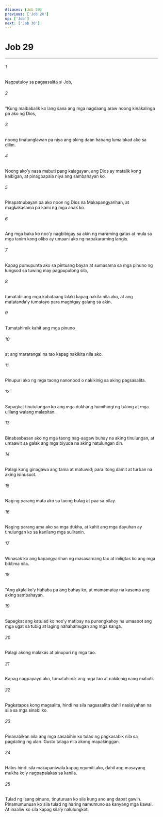 ```yaml
---
Aliases: [Job 29]
previous: ['Job 28']
up: ['Job']
next: ['Job 30']
---
```

# Job 29

***






















###### 1 










Nagpatuloy sa pagsasalita si Job, 





















###### 2 










"Kung maibabalik ko lang sana ang mga nagdaang araw noong kinakalinga pa ako ng Dios, 





















###### 3 










noong tinatanglawan pa niya ang aking daan habang lumalakad ako sa dilim. 





















###### 4 










Noong akoʼy nasa mabuti pang kalagayan, ang Dios ay matalik kong kaibigan, at pinagpapala niya ang sambahayan ko. 





















###### 5 










Pinapatnubayan pa ako noon ng Dios na Makapangyarihan, at magkakasama pa kami ng mga anak ko. 





















###### 6 










Ang mga baka ko nooʼy nagbibigay sa akin ng maraming gatas at mula sa mga tanim kong olibo ay umaani ako ng napakaraming langis. 





















###### 7 










Kapag pumupunta ako sa pintuang bayan at sumasama sa mga pinuno ng lungsod sa tuwing may pagpupulong sila, 





















###### 8 










tumatabi ang mga kabataang lalaki kapag nakita nila ako, at ang matatandaʼy tumatayo para magbigay galang sa akin. 





















###### 9 










Tumatahimik kahit ang mga pinuno 





















###### 10 










at ang mararangal na tao kapag nakikita nila ako. 





















###### 11 










Pinupuri ako ng mga taong nanonood o nakikinig sa aking pagsasalita. 





















###### 12 










Sapagkat tinutulungan ko ang mga dukhang humihingi ng tulong at mga ulilang walang malapitan. 





















###### 13 










Binabasbasan ako ng mga taong nag-aagaw buhay na aking tinulungan, at umaawit sa galak ang mga biyuda na aking natulungan din. 





















###### 14 










Palagi kong ginagawa ang tama at matuwid; para itong damit at turban na aking isinusuot. 





















###### 15 










Naging parang mata ako sa taong bulag at paa sa pilay. 





















###### 16 










Naging parang ama ako sa mga dukha, at kahit ang mga dayuhan ay tinulungan ko sa kanilang mga suliranin. 





















###### 17 










Winasak ko ang kapangyarihan ng masasamang tao at iniligtas ko ang mga biktima nila. 





















###### 18 










"Ang akala koʼy hahaba pa ang buhay ko, at mamamatay na kasama ang aking sambahayan. 





















###### 19 










Sapagkat ang katulad ko nooʼy matibay na punongkahoy na umaabot ang mga ugat sa tubig at laging nahahamugan ang mga sanga. 





















###### 20 










Palagi akong malakas at pinupuri ng mga tao. 





















###### 21 










Kapag nagpapayo ako, tumatahimik ang mga tao at nakikinig nang mabuti. 





















###### 22 










Pagkatapos kong magsalita, hindi na sila nagsasalita dahil nasisiyahan na sila sa mga sinabi ko. 





















###### 23 










Pinanabikan nila ang mga sasabihin ko tulad ng pagkasabik nila sa pagdating ng ulan. Gusto talaga nila akong mapakinggan. 





















###### 24 










Halos hindi sila makapaniwala kapag ngumiti ako, dahil ang masayang mukha koʼy nagpapalakas sa kanila. 





















###### 25 










Tulad ng isang pinuno, tinuturuan ko sila kung ano ang dapat gawin. Pinamumunuan ko sila tulad ng haring namumuno sa kanyang mga kawal. At inaaliw ko sila kapag silaʼy nalulungkot.
